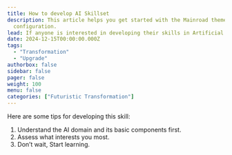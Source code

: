 ```yaml
---
title: How to develop AI Skillset
description: This article helps you get started with the Mainroad theme, including installation and minimal
  configuration.
lead: If anyone is interested in developing their skills in Artificial Intelligence (AI), a quick thought based on my experience that might be helpful.
date: 2024-12-15T00:00:00.000Z
tags:
  - "Transformation"
  - "Upgrade"
authorbox: false
sidebar: false
pager: false
weight: 100
menu: false
categories: ["Futuristic Transformation"]
---
```


Here are some tips for developing this skill:
1. Understand the AI domain and its basic components first. 
2. Assess what interests you most. 
3. Don’t wait, Start learning.

